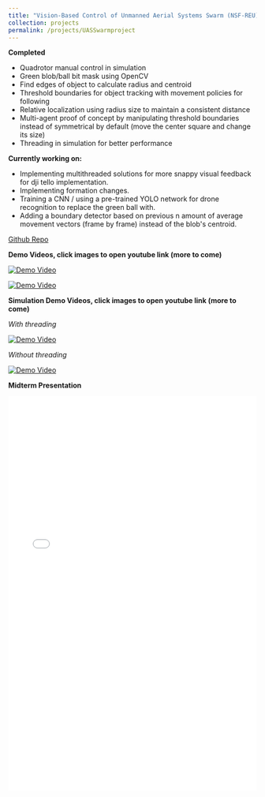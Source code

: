 ```yaml
---
title: "Vision-Based Control of Unmanned Aerial Systems Swarm (NSF-REU)"
collection: projects
permalink: /projects/UASSwarmproject
---
```


**Completed**
- Quadrotor manual control in simulation
- Green blob/ball bit mask using OpenCV
- Find edges of object to calculate radius and centroid
- Threshold boundaries for object tracking with movement policies for following
- Relative localization using radius size to maintain a consistent distance
- Multi-agent proof of concept by manipulating threshold boundaries instead of symmetrical by default (move the center square and change its size)
- Threading in simulation for better performance


**Currently working on:**

- Implementing multithreaded solutions for more snappy visual feedback for dji tello implementation.
- Implementing formation changes.
- Training a CNN / using a pre-trained YOLO network for drone recognition to replace the green ball with.
- Adding a boundary detector based on previous n amount of average movement vectors (frame by frame) instead of the blob's centroid.


[Github Repo](https://github.com/ConorGagliardi/Monocular-Swarm)<br>

**Demo Videos, click images to open youtube link (more to come)**

[![Demo Video](http://img.youtube.com/vi/2iU-LPFT6nQ/0.jpg)](http://www.youtube.com/watch?v=2iU-LPFT6nQ)

[![Demo Video](http://img.youtube.com/vi/GC-F3tAkq40/0.jpg)](http://www.youtube.com/watch?v=GC-F3tAkq40)

**Simulation Demo Videos, click images to open youtube link (more to come)**


*With threading*

[![Demo Video](http://img.youtube.com/vi/pOn2-BmXH08/0.jpg)](http://www.youtube.com/watch?v=pOn2-BmXH08)

*Without threading*

[![Demo Video](http://img.youtube.com/vi/QukUG3KtupY/0.jpg)](http://www.youtube.com/watch?v=QukUG3KtupY)

**Midterm Presentation**

<iframe src="/files/REU_Midterm.pdf" width="100%" height="800" frameborder="no" border="0" marginwidth="0" marginheight="0"></iframe>
